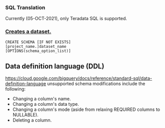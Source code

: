 ### SQL Translation
Currently (05-OCT-2021), only Teradata SQL is supported.

### [Creates a dataset.](https://cloud.google.com/bigquery/docs/reference/standard-sql/data-definition-language#create_schema_statement)
```
CREATE SCHEMA [IF NOT EXISTS]
[project_name.]dataset_name
[OPTIONS(schema_option_list)]
```


## Data definition language (DDL)
https://cloud.google.com/bigquery/docs/reference/standard-sql/data-definition-language
unsupported schema modifications include the following:
- Changing a column's name.
- Changing a column's data type.
- Changing a column's mode (aside from relaxing REQUIRED columns to NULLABLE).
- Deleting a column.
